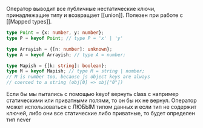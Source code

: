 Оператор выводит все публичные нестатические ключи, принадлежащие типу и возвращает [[union]]. Полезен при работе с [[Mapped types]].

```ts
type Point = {x: number, y: number};
type P = keyof Point; // type P = 'x' | 'y'

type Arrayish = {[n: number]: unknown};
type A = keyof Arrayish; // type A = number;

type Mapish = {[k: string]: boolean};
type M = keyof Mapish; // type M = string | number;
// M is number too, because js object keys are always 
// coerced to a string (obj[0] => obj["0"])
```

Если бы мы пытались с помощью keyof вернуть class с например статическими или приватными полями, то он бы их не вернул. 
Оператор может использоваться с ЛЮБЫМ типом данных и если тип не содержит ключей, либо они все статические либо приватные, то будет определен тип never

